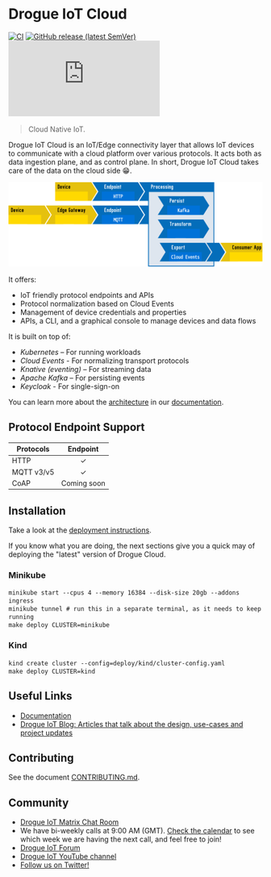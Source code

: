 # Drogue IoT Cloud

[![CI](https://github.com/drogue-iot/drogue-cloud/workflows/CI/badge.svg)](https://github.com/drogue-iot/drogue-cloud/actions?query=workflow%3A%22CI%22)
[![GitHub release (latest SemVer)](https://img.shields.io/github/v/tag/drogue-iot/drogue-cloud?sort=semver)](https://github.com/drogue-iot/drogue-cloud/releases)
[![Matrix](https://img.shields.io/matrix/drogue-iot:matrix.org)](https://matrix.to/#/#drogue-iot:matrix.org)

> Cloud Native IoT.

Drogue IoT Cloud is an IoT/Edge connectivity layer that allows IoT devices to communicate with a cloud platform over
various protocols. It acts both as data ingestion plane, and as control plane. In short, Drogue IoT Cloud takes
care of the data on the cloud side :grin:.

![Overview diagram](docs/modules/ROOT/images/architecture.svg)

It offers:
* IoT friendly protocol endpoints and APIs
* Protocol normalization based on Cloud Events
* Management of device credentials and properties
* APIs, a CLI, and a graphical console to manage devices and data flows

It is built on top of:
* *Kubernetes* – For running workloads
* *Cloud Events* - For normalizing transport protocols
* *Knative (eventing)* – For streaming data
* *Apache Kafka* – For persisting events
* *Keycloak* - For single-sign-on

You can learn more about the [architecture](https://book.drogue.io/drogue-cloud/dev/architecture/index.html) in
our [documentation](https://book.drogue.io/).

## Protocol Endpoint Support

| Protocols                  |     Endpoint    |
| -------------------------- | :-------------: |
| HTTP                       |        ✓        |
| MQTT v3/v5                 |        ✓        |
| CoAP                       |  Coming soon    |

## Installation

Take a look at the [deployment instructions](https://book.drogue.io/drogue-cloud/dev/deployment/).

If you know what you are doing, the next sections give you a quick may of deploying the "latest" version of Drogue Cloud.

### Minikube

~~~shell
minikube start --cpus 4 --memory 16384 --disk-size 20gb --addons ingress
minikube tunnel # run this in a separate terminal, as it needs to keep running
make deploy CLUSTER=minikube
~~~

### Kind

~~~shell
kind create cluster --config=deploy/kind/cluster-config.yaml
make deploy CLUSTER=kind
~~~

## Useful Links

* [Documentation](https://book.drogue.io/drogue-cloud/dev/index.html)
* [Drogue IoT Blog: Articles that talk about the design,  use-cases and project updates](https://blog.drogue.io/)

## Contributing

See the document [CONTRIBUTING.md](CONTRIBUTING.md).

## Community

* [Drogue IoT Matrix Chat Room](https://matrix.to/#/#drogue-iot:matrix.org)
* We have bi-weekly calls at 9:00 AM (GMT). [Check the calendar](https://calendar.google.com/calendar/u/0/embed?src=ofuctjec399jr6kara7n0uidqg@group.calendar.google.com&pli=1) to see which week we are having the next call, and feel free to join!
* [Drogue IoT Forum](https://discourse.drogue.io/)
* [Drogue IoT YouTube channel](https://www.youtube.com/channel/UC7GZUy2hKidvY6V_3QZfCcA)
* [Follow us on Twitter!](https://twitter.com/DrogueIoT)
